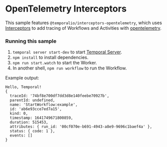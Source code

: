 # OpenTelemetry Interceptors

This sample features `@temporalio/interceptors-opentelemetry`, which uses [Interceptors](https://docs.temporal.io/typescript/interceptors) to add tracing of Workflows and Activities with [opentelemetry](https://opentelemetry.io/).

### Running this sample

1. `temporal server start-dev` to start [Temporal Server](https://github.com/temporalio/cli/#installation).
1. `npm install` to install dependencies.
1. `npm run start.watch` to start the Worker.
1. In another shell, `npm run workflow` to run the Workflow.

Example output:

```
Hello, Temporal!
{
  traceId: '74bf8e700df7dd3d8e140feebe70927b',
  parentId: undefined,
  name: 'StartWorkflow:example',
  id: 'ab6e93cce7ed7a15',
  kind: 0,
  timestamp: 1641749671800859,
  duration: 515453,
  attributes: { run_id: '00cf070e-b691-4943-a8e9-9696c1baef4a' },
  status: { code: 1 },
  events: []
}
```
